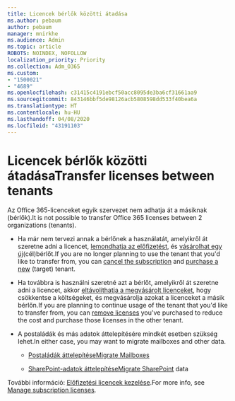 ```yaml
---
title: Licencek bérlők közötti átadása
ms.author: pebaum
author: pebaum
manager: mnirkhe
ms.audience: Admin
ms.topic: article
ROBOTS: NOINDEX, NOFOLLOW
localization_priority: Priority
ms.collection: Adm_O365
ms.custom:
- "1500021"
- "4689"
ms.openlocfilehash: c31415c4191ebcf50acc8095de3ba6cf31661aa9
ms.sourcegitcommit: 843146bbf5de98126acb5808598dd533f40bea6a
ms.translationtype: HT
ms.contentlocale: hu-HU
ms.lasthandoff: 04/08/2020
ms.locfileid: "43191103"
---
```

# <a name="transfer-licenses-between-tenants"></a><span data-ttu-id="93d38-102">Licencek bérlők közötti átadása</span><span class="sxs-lookup"><span data-stu-id="93d38-102">Transfer licenses between tenants</span></span>

<span data-ttu-id="93d38-103">Az Office 365-licenceket egyik szervezet nem adhatja át a másiknak (bérlők).</span><span class="sxs-lookup"><span data-stu-id="93d38-103">It is not possible to transfer Office 365 licenses between 2 organizations (tenants).</span></span> 

- <span data-ttu-id="93d38-104">Ha már nem tervezi annak a bérlőnek a használatát, amelyikről át szeretne adni a licencet, [lemondhatja az előfizetést](https://admin.microsoft.com/Adminportal/Home?source=applauncher#/subscriptions), és [vásárolhat egy új](https://products.office.com/compare-all-microsoft-office-products-b?rtc=1&activetab=tab:primaryr2)(cél)bérlőt.</span><span class="sxs-lookup"><span data-stu-id="93d38-104">If you are no longer planning to use the tenant that you'd like to transfer from, you can [cancel the subscription](https://admin.microsoft.com/Adminportal/Home?source=applauncher#/subscriptions) and [purchase a new](https://products.office.com/compare-all-microsoft-office-products-b?rtc=1&activetab=tab:primaryr2) (target) tenant.</span></span>

- <span data-ttu-id="93d38-105">Ha továbbra is használni szeretné azt a bérlőt, amelyikről át szeretne adni a licencet, akkor [eltávolíthatja a megvásárolt licenceket](https://docs.microsoft.com/microsoft-365/commerce/licenses/buy-licenses?view=o365-worldwide), hogy csökkentse a költségeket, és megvásárolja azokat a licenceket a másik bérlőn.</span><span class="sxs-lookup"><span data-stu-id="93d38-105">If you are planning to continue usage of the tenant that you'd like to transfer from, you can [remove licenses](https://docs.microsoft.com/microsoft-365/commerce/licenses/buy-licenses?view=o365-worldwide) you've purchased to reduce the cost and purchase those licenses in the other tenant.</span></span>

- <span data-ttu-id="93d38-106">A postaládák és más adatok áttelepítésére mindkét esetben szükség lehet.</span><span class="sxs-lookup"><span data-stu-id="93d38-106">In either case, you may want to migrate mailboxes and other data.</span></span>

    - [<span data-ttu-id="93d38-107">Postaládák áttelepítése</span><span class="sxs-lookup"><span data-stu-id="93d38-107">Migrate Mailboxes</span></span>](https://docs.microsoft.com/Exchange/mailbox-migration/migrate-mailboxes-across-tenants)

    - <span data-ttu-id="93d38-108">[SharePoint-adatok áttelepítése](https://aka.ms/modernSpoAdminCenter/CloudContentMigrations)</span><span class="sxs-lookup"><span data-stu-id="93d38-108">[Migrate SharePoint](https://aka.ms/modernSpoAdminCenter/CloudContentMigrations) data</span></span>

<span data-ttu-id="93d38-109">További információ: [Előfizetési licencek kezelése](https://docs.microsoft.com/microsoft-365/commerce/licenses/buy-licenses?view=o365-worldwide).</span><span class="sxs-lookup"><span data-stu-id="93d38-109">For more info, see [Manage subscription licenses](https://docs.microsoft.com/microsoft-365/commerce/licenses/buy-licenses?view=o365-worldwide).</span></span>
